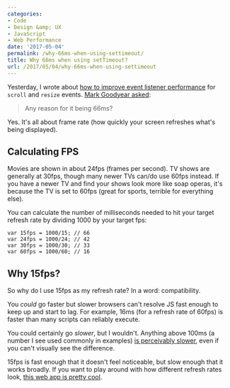 ```yaml
---
categories:
- Code
- Design &amp; UX
- JavaScript
- Web Performance
date: '2017-05-04'
permalink: /why-66ms-when-using-settimeout/
title: Why 66ms when using setTimeout?
url: /2017/05/04/why-66ms-when-using-settimeout
---
```


Yesterday, I wrote about [how to improve event listener performance](/event-listener-performance-with-vanilla-js/) for `scroll` and `resize` events. [Mark Goodyear asked](https://twitter.com/markgdyr/status/859756434828951553):

> Any reason for it being 66ms?

Yes. It's all about frame rate (how quickly your screen refreshes what's being displayed).

## Calculating FPS

Movies are shown in about 24fps (frames per second). TV shows are generally at 30fps, though many newer TVs can/do use 60fps instead. If you have a newer TV and find your shows look more like soap operas, it's because the TV is set to 60fps (great for sports, terrible for everything else).

You can calculate the number of milliseconds needed to hit your target refresh rate by dividing 1000 by your target fps:

```lang-javascript
var 15fps = 1000/15; // 66
var 24fps = 1000/24; // 42
var 30fps = 1000/30; // 33
var 60fps = 1000/60; // 16
```

## Why 15fps?

So why do I use 15fps as my refresh rate? In a word: compatibility.

You *could* go faster but slower browsers can't resolve JS fast enough to keep up and start to lag. For example, 16ms (for a refresh rate of 60fps) is faster than many scripts can reliably execute.

You could certainly go *slower*, but I wouldn't. Anything above 100ms (a number I see used commonly in examples) [is perceivably slower](https://www.youtube.com/watch?v=vOvQCPLkPt4), even if you can't visually see the difference.

15fps is fast enough that it doesn't feel noticeable, but slow enough that it works broadly. If you want to play around with how different refresh rates look, [this web app is pretty cool](https://frames-per-second.appspot.com/).